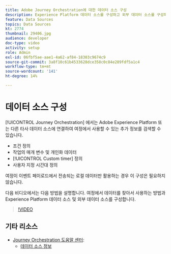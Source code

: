 ```yaml
---
title: Adobe Journey Orchestration에 대한 데이터 소스 구성
description: Experience Platform 데이터 소스를 구성하고 외부 데이터 소스를 구성하고 여정에서 데이터를 찾아서 사용하는 방법을 알아봅니다.
feature: Data Sources
topics: Data Sources
kt: 2774
thumbnail: 29406.jpg
audience: developer
doc-type: video
activity: setup
role: Admin
exl-id: 06fbf5ae-aae1-4a62-af84-18303c9674c9
source-git-commit: 3a8f10c61b4533628dce358c0c84e289fdf5a1c4
workflow-type: tm+mt
source-wordcount: '141'
ht-degree: 14%

---
```


# 데이터 소스 구성

[!UICONTROL Journey Orchestration] 에서는 Adobe Experience Platform 또는 다른 타사 데이터 소스에 연결하여 여정에서 사용할 수 있는 추가 정보를 검색할 수 있습니다.

* 조건 정의
* 작업의 매개 변수 및 개인화 데이터
* [!UICONTROL Custom timer] 정의
* 사용자 지정 시간대 정의

여정이 이벤트 페이로드에서 전송되는 로컬 데이터만 활용하는 경우 이 구성은 필요하지 않습니다.

다음 비디오에서는 다음 방법을 설명합니다. 여정에서 데이터를 찾아서 사용하는 방법과 Experience Platform 데이터 소스 및 외부 데이터 소스를 구성합니다.

>[!VIDEO](https://video.tv.adobe.com/v/29406?quality=12)

## 기타 리소스

* [Journey Orchestration 도움말 센터](https://docs.adobe.com/content/help/ko/journeys/using/journey-orchestration-home.html):
   * [데이터 소스 정보](https://docs.adobe.com/content/help/en/journeys/using/data-source-journeys/about-data-sources.html)
